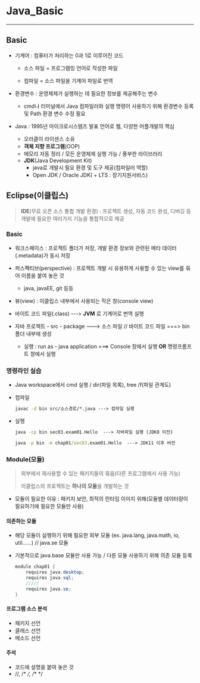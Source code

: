 # Java_Basic

---



## Basic

- 기계어 : 컴퓨터가 처리하는 0과 1로 이루어진 코드

  - 소스 파일 = 프로그램밍 언어로 작성한 파일

  - 컴파일 = 소스 파일을 기계어 파일로 번역
  
    
  
- 환경변수 : 운영체제가 실행하는 데 필요한 정보를 제공해주는 변수

  - cmd나 터미널에서 Java 컴파일러와 실행 명령어 사용하기 위해 환경변수 등록 및 Path 환경 변수 수정 필요

- Java : 1995년 마이크로시스템즈 발표 언어로 웹, 다양한 어플개발의 핵심
  - 오라클이 라이센스 소유
  - **객체 지향 프로그램**(OOP)
  - 메모리 자동 정리 / 모든 운영체제 실행 가능 / 풍부한 라이브러리
  - **JDK**(Java Development Kit)
    - java로 개발시 필요 환경 및 도구 제공(컴파일러 역할)
    - Open JDK / Oracle JDK( + LTS : 장기지원서비스)



## Eclipse(이클립스)

> **IDE**(무료 오픈 소스 통합 개발 환경) : 프로젝트 생성, 자동 코드 완성, 디버깅 등 개발에 필요한 여러가지 기능을 통합적으로 제공



### Basic

- 워크스페이스 : 프로젝트 폴더가 저장, 개발 환경 정보와 관련된 메타 데이터(.metadata)가 동시 저장

- 퍼스팩티브(perspective) : 프로젝트 개발 시 유용하게 사용할 수 있는 view를 묶어 이름을 붙여 놓은 것

  -  java, javaEE, git 등등

- 뷰(view) : 이클립스 내부에서 사용되는 작은 창(console view)

- 바이트 코드 파일(.class) ---> **JVM** 로 기계어로 번역 실행

- 자바 프로젝트 - src - package ---> 소스 파일  // 바이트 코드 파일 ===> bin 폴더 내부에 생성

  - 실행 : run as - java application ===> Console 창에서 실행 **OR** 명령프롬프트 창에서 실행

  

### 명령라인 실습

- Java workspace에서 cmd 실행 / dir(파일 목록), tree /f(파일 관계도)

- 컴파일

  ```cmd
  javac -d bin src/소스경로/*.java ---> 컴파일 실행
  ```

- 실행

  ```cmd
  java -cp bin sec03.exam01.Hello  ---> 자바파일 실행 (JDK8 이전)
  
  java -p bin -m chap01/sec03.exam01.Hello  ---> JDK11 이후 버전
  ```
  
  
  
### Module(모듈)
> 외부에서 재사용할 수 있는 패키지들의 묶음(다른 프로그램에서 사용 가능)
>
> 이클립스의 프로젝트는 **하나의 모듈**을 개발하는 것

- 모듈이 필요한 이유 : 패키지 보안, 최적의 런타임 이미지 위해(모듈별 데이터량이 필요하기에 필요한 모듈만 사용)

#### 의존하는 모듈

- 해당 모듈이 실행하기 위해 필요한 외부 모듈 (ex. java.lang, java.math, io, util......) // java.se 모듈

- 기본적으로 java.base 모듈만 사용 가능 / 다른 모듈 사용하기 위해 의존 모듈 등록

  ```java
  module chap01 {
      requires java.desktop;
      requires java.sql;
      /////
      requires java.se;
  }
  ```

#### 프로그램 소스 분석

- 패키지 선언
- 클래스 선언
- 메소드 선언

#### 주석

- 코드에 설명을 붙여 놓은 것
- //,  /* */, /** */





  

  

  





